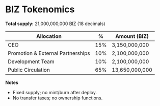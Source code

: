 # BIZ Tokenomics

**Total supply:** 21,000,000,000 BIZ (18 decimals)

| Allocation                        | %   | Amount (BIZ)        |
|----------------------------------|-----|----------------------|
| CEO                              | 15% | 3,150,000,000        |
| Promotion & External Partnerships| 10% | 2,100,000,000        |
| Development Team                 | 10% | 2,100,000,000        |
| Public Circulation               | 65% | 13,650,000,000       |

**Notes**
- Fixed supply; no mint/burn after deploy.
- No transfer taxes; no ownership functions.
